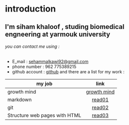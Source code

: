 # introduction 
## I'm siham khaloof , studing biomedical engneering at yarmouk university 
###### you can contact me using :
* E_mail : sehammalkawi92@gmail.com
* phone number : 962 775389215
* github account : [github](https://github.com/sbkhaloof)
and there are a list for my work :

| my job   |    link       |
|----------|:-------------:|
|growth mind|[growth mind](https://sbkhaloof.github.io/growthmindsit) |
| markdown |[read01](https://sbkhaloof.github.io/growthmindsit/read01)|
| git |[read02](https://sbkhaloof.github.io/growthmindsit/read02)|
| Structure web pages with HTML  |[read03](https://sbkhaloof.github.io/growthmindsit/read03)     |